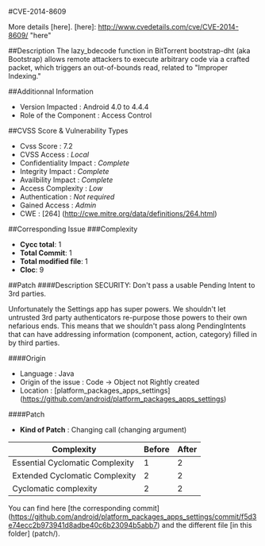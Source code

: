 #CVE-2014-8609
>

More details [here].
[here]: http://www.cvedetails.com/cve/CVE-2014-8609/ "here"

##Description
The lazy_bdecode function in BitTorrent bootstrap-dht (aka Bootstrap) allows remote attackers to execute arbitrary code via a crafted packet, which triggers an out-of-bounds read, related to "Improper Indexing."	

##Additionnal Information
* Version Impacted : Android 4.0 to 4.4.4
* Role of the Component : Access Control

##CVSS Score & Vulnerability Types
* Cvss Score : 7.2
* CVSS Access : *Local*
* Confidentiality Impact : *Complete*
* Integrity Impact : *Complete*
* Availbility Impact : *Complete*
* Access Complexity : *Low*
* Authentication : *Not required*
* Gained Access : *Admin*
* CWE : [264] (http://cwe.mitre.org/data/definitions/264.html) 

##Corresponding Issue
###Complexity
* **Cycc total**: 1 
* **Total Commit**: 1
* **Total modified file**: 1 
* **Cloc**: 9


##Patch
####Description
SECURITY: Don't pass a usable Pending Intent to 3rd parties.

Unfortunately the Settings app has super powers. We shouldn't let
untrusted 3rd party authenticators re-purpose those powers to their own
nefarious ends.  This means that we shouldn't pass along PendingIntents
that can have addressing information (component, action, category)
filled in by third parties.


####Origin
* Language : Java
* Origin of the issue : Code -> Object not Rightly created
* Location : [platform_packages_apps_settings] (https://github.com/android/platform_packages_apps_settings)

####Patch
* **Kind of Patch** :  Changing call (changing argument)

|  Complexity | Before | After |
|---------------------------------|--------|-------|
| Essential Cyclomatic Complexity |   1    |    2  |
| Extended Cyclomatic Complexity  |     2   |   2    |
| Cyclomatic complexity           |     2  |  2     |

You can find here [the corresponding commit] (https://github.com/android/platform_packages_apps_settings/commit/f5d3e74ecc2b973941d8adbe40c6b23094b5abb7)  and the different file [in this folder] (patch/).